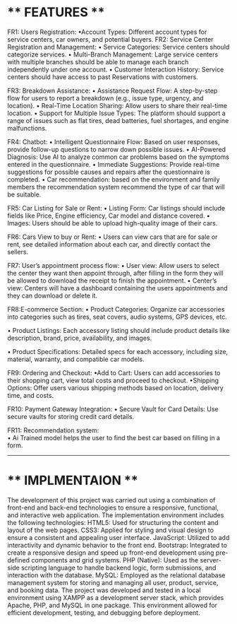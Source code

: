 ** FEATURES **
===============

FR1: Users Registration:
•Account Types: Different account types for service centers, car owners, and potential buyers.
FR2: Service Center Registration and Management:
• Service Categories: Service centers should categorize services.
• Multi-Branch Management: Large service centers with multiple branches should be able to manage each branch independently under one account.
• Customer Interaction History: Service centers should have access to past Reservations with customers.

FR3: Breakdown Assistance:
• Assistance Request Flow: A step-by-step flow for users to report a breakdown (e.g., issue type, urgency, and location).
• Real-Time Location Sharing: Allow users to share their real-time location.
• Support for Multiple Issue Types: The platform should support a range of issues such as flat tires, dead batteries, fuel shortages, and engine malfunctions.

FR4: Chatbot:
• Intelligent Questionnaire Flow: Based on user responses, provide follow-up questions to narrow down possible issues.
• AI-Powered Diagnosis:  Use AI to analyze common car problems based on the symptoms entered in the questionnaire.
• Immediate Suggestions: Provide real-time suggestions for possible causes and repairs after the questionnaire is completed. 
• Car recommendation: based on the environment and family members the recommendation system recommend the type of car that will be suitable.

FR5: Car Listing for Sale or Rent:
• Listing Form: Car listings should include fields like Price, Engine efficiency, Car model and distance covered.
• Images: Users should be able to upload high-quality image of their cars.

FR6: Cars View to buy or Rent:
• Users can view cars that are for sale or rent, see detailed information about each car, and directly contact the sellers.

FR7: User’s appointment process flow:
• User view: Allow users to select the center they want then appoint through, after filling in the form they will be allowed to download the receipt to finish the appointment.
• Center’s view: Centers will have a dashboard containing the users appointments and they can download or delete it.

FR8:E-commerce Section:
• Product Categories: Organize car accessories into categories such as tires, seat covers, audio systems, GPS devices, etc.

• Product Listings: Each accessory listing should include product details like description, brand, price, availability, and images.

• Product Specifications: Detailed specs for each accessory, including size, material, warranty, and compatible car models.

FR9: Ordering and Checkout:
•Add to Cart: Users can add accessories to their shopping cart, view total costs and proceed to checkout.
•Shipping Options: Offer users various shipping methods based on location, delivery time, and costs. 

FR10: Payment Gateway Integration:
• Secure Vault for Card Details: Use secure vaults for storing credit card details.

FR11: Recommendation system:  
•	Ai Trained model helps the user to find the best car based on filling in a form.

--------------------------------------------------------------------------------------------------------

** IMPLMENTAION ** 
===================

The development of this project was carried out using a combination of front-end and back-end technologies to ensure a responsive, functional, and interactive web application. The implementation environment includes the following technologies:
HTML5: Used for structuring the content and layout of the web pages.
CSS3: Applied for styling and visual design to ensure a consistent and appealing user interface.
JavaScript: Utilized to add interactivity and dynamic behavior to the front end.
Bootstrap: Integrated to create a responsive design and speed up front-end development using pre-defined components and grid systems.
PHP (Native): Used as the server-side scripting language to handle backend logic, form submissions, and interaction with the database.
MySQL: Employed as the relational database management system for storing and managing all user, product, service, and booking data.
The project was developed and tested in a local environment using XAMPP as a development server stack, which provides Apache, PHP, and MySQL in one package. This environment allowed for efficient development, testing, and debugging before deployment.




